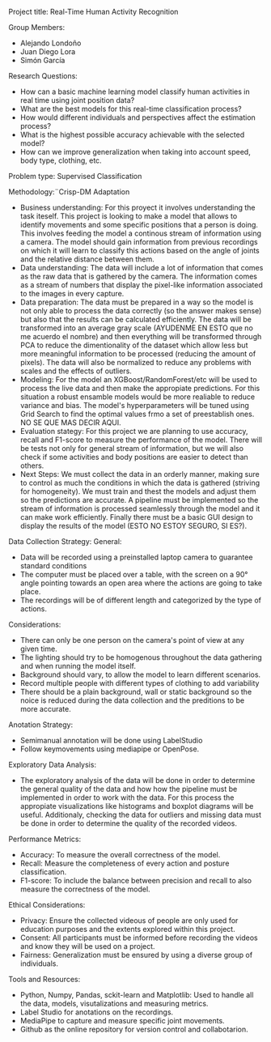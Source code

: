 Project title: Real-Time Human Activity Recognition

Group Members:
- Alejando Londoño
- Juan Diego Lora
- Simón García

Research Questions:
- How can a basic machine learning model classify human activities in real time using joint position data?
- What are the best models for this real-time classification process?
- How would different individuals and perspectives affect the estimation process?
- What is the highest possible accuracy achievable with the selected model?
- How can we improve generalization when taking into account speed, body type, clothing, etc.

Problem type: Supervised Classification

Methodology:¨Crisp-DM Adaptation
- Business understanding: For this proyect it involves understanding the task iteself. This project is looking to make a model that allows to identify movements and some specific positions that a person is doing. This involves feeding the model a continous stream of information using a camera. The model should gain information from previous recordings on which it will learn to classify this actions based on the angle of joints and the relative distance between them.
- Data understanding: The data will include a lot of information that comes as the raw data that is gathered by the camera. The information comes as a stream of numbers that display the pixel-like information associated to the images in every capture. 
- Data preparation: The data must be prepared in a way so the model is not only able to process the data correctly (so the answer makes sense) but also that the results can be calculated efficiently. The data will be transformed into an average gray scale (AYUDENME EN ESTO que no me acuerdo el nombre) and then everything will be transformed through PCA to reduce the dimentionality of the dataset which allow less but more meaningful information to be processed (reducing the amount of pixels). The data will also be normalized to reduce any problems with scales and the effects of outliers.
- Modeling: For the model an XGBoost/RandomForest/etc will be used to process the live data and then make the appropiate predictions. For this situation a robust ensamble models would be more realiable to reduce variance and bias. The model's hyperparameters will be tuned using Grid Search to find the optimal values frmo a set of preestablish ones. NO SE QUE MAS DECIR AQUI. 
- Evaluation stategy: For this project we are planning to use accuracy, recall and F1-score to measure the performance of the model. There will be tests not only for general stream of information, but we will also check if some activities and body positions are easier to detect than others.
- Next Steps: We must collect the data in an orderly manner, making sure to control as much the conditions in which the data is gathered (striving for homogeneity). We must train and thest the models and adjust them so the predictions are accurate. A pipeline must be implemented so the stream of information is processed seamlessly through the model and it can make work efficiently. Finally there must be a basic GUI design to display the results of the model (ESTO NO ESTOY SEGURO, SI ES?).

Data Collection Strategy:
General:
- Data will be recorded using a preinstalled laptop camera to guarantee standard conditions
- The computer must be placed over a table, with the screen on a 90° angle pointing towards an open area where the actions are going to take place.
- The recordings will be of different length and categorized by the type of actions.

Considerations:
- There can only be one person on the camera's point of view at any given time.
- The lighting should try to be homogenous throughout the data gathering and when running the model itself.
- Background should vary, to allow the model to learn different scenarios.
- Record multiple people with different types of clothing to add variability
- There should be a plain background, wall or static background so the noice is reduced during the data collection and the preditions to be more accurate.

Anotation Strategy:
- Semimanual annotation will be done using LabelStudio
- Follow keymovements using mediapipe or OpenPose.

Exploratory Data Analysis:
- The exploratory analysis of the data will be done in order to determine the general quality of the data and how how the pipeline must be implemented in order to work with the data. For this process the appropiate visualizations like histograms and boxplot diagrams will be useful. Additionaly, checking the data for outliers and missing data must be done in order to determine the quality of the recorded videos.

Performance Metrics:
- Accuracy: To measure the overall correctness of the model.
- Recall: Measure the completeness of every action and posture classification.
- F1-score: To include the balance between precision and recall to also measure the correctness of the model.

Ethical Considerations:
- Privacy: Ensure the collected videous of people are only used for education purposes and the extents explored within this project.
- Consent: All participants must be informed before recording the videos and know they will be used on a project.
- Fairness: Generalization must be ensured by using a diverse group of individuals.

Tools and Resources:
- Python, Numpy, Pandas, sckit-learn and Matplotlib: Used to handle all the data, models, visutalizations and measuring metrics.
- Label Studio for anotations on the recordings.
- MediaPipe to capture and measure specific joint movements.
- Github as the online repository for version control and collabotarion.
